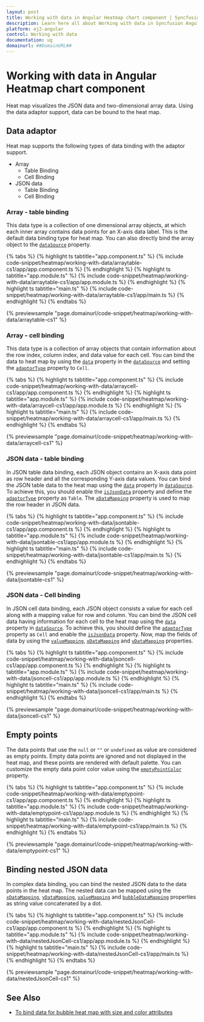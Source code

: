 ```yaml
---
layout: post
title: Working with data in Angular Heatmap chart component | Syncfusion
description: Learn here all about Working with data in Syncfusion Angular Heatmap chart component of Syncfusion Essential JS 2 and more.
platform: ej2-angular
control: Working with data 
documentation: ug
domainurl: ##DomainURL##
---
```


# Working with data in Angular Heatmap chart component

Heat map visualizes the JSON data and two-dimensional array data. Using the data adaptor support, data can be bound to the heat map.

## Data adaptor

Heat map supports the following types of data binding with the adaptor support.

* Array
    * Table Binding
    * Cell Binding
* JSON data
    * Table Binding
    * Cell Binding

### Array - table binding

This data type is a collection of one dimensional array objects, at which each inner array contains data points for an X-axis data label. This is the default data binding type for heat map. You can also directly bind the array object to the [`dataSource`](https://ej2.syncfusion.com/angular/documentation/api/heatmap/#datasource) property.

{% tabs %}
{% highlight ts tabtitle="app.component.ts" %}
{% include code-snippet/heatmap/working-with-data/arraytable-cs1/app/app.component.ts %}
{% endhighlight %}
{% highlight ts tabtitle="app.module.ts" %}
{% include code-snippet/heatmap/working-with-data/arraytable-cs1/app/app.module.ts %}
{% endhighlight %}
{% highlight ts tabtitle="main.ts" %}
{% include code-snippet/heatmap/working-with-data/arraytable-cs1/app/main.ts %}
{% endhighlight %}
{% endtabs %}
  
{% previewsample "page.domainurl/code-snippet/heatmap/working-with-data/arraytable-cs1" %}

### Array - cell binding

This data type is a collection of array objects that contain information about the row index, column index, and data value for each cell. You can bind the data to heat map by using the [`data`](https://ej2.syncfusion.com/angular/documentation/api/heatmap/data/#data) property in the [`dataSource`](https://ej2.syncfusion.com/angular/documentation/api/heatmap/#datasource) and setting the [`adaptorType`](https://ej2.syncfusion.com/angular/documentation/api/heatmap/data/#adaptortype) property to `Cell`.

{% tabs %}
{% highlight ts tabtitle="app.component.ts" %}
{% include code-snippet/heatmap/working-with-data/arraycell-cs1/app/app.component.ts %}
{% endhighlight %}
{% highlight ts tabtitle="app.module.ts" %}
{% include code-snippet/heatmap/working-with-data/arraycell-cs1/app/app.module.ts %}
{% endhighlight %}
{% highlight ts tabtitle="main.ts" %}
{% include code-snippet/heatmap/working-with-data/arraycell-cs1/app/main.ts %}
{% endhighlight %}
{% endtabs %}
  
{% previewsample "page.domainurl/code-snippet/heatmap/working-with-data/arraycell-cs1" %}

### JSON data - table binding

In JSON table data binding, each JSON object contains an X-axis data point as row header and all the corresponding Y-axis data values. You can bind the JSON table data to the heat map using the [`data`](https://ej2.syncfusion.com/angular/documentation/api/heatmap/data/#data) property in [`dataSource`](https://ej2.syncfusion.com/angular/documentation/api/heatmap/#datasource). To achieve this, you should enable the [`isJsonData`](https://ej2.syncfusion.com/angular/documentation/api/heatmap/data/#isjsondata) property and  define the [`adaptorType`](https://ej2.syncfusion.com/angular/documentation/api/heatmap/data/#adaptortype) property as `Table`. The [`xDataMapping`](https://ej2.syncfusion.com/angular/documentation/api/heatmap/data/#xdatamapping) property is used to map the row header in JSON data.

{% tabs %}
{% highlight ts tabtitle="app.component.ts" %}
{% include code-snippet/heatmap/working-with-data/jsontable-cs1/app/app.component.ts %}
{% endhighlight %}
{% highlight ts tabtitle="app.module.ts" %}
{% include code-snippet/heatmap/working-with-data/jsontable-cs1/app/app.module.ts %}
{% endhighlight %}
{% highlight ts tabtitle="main.ts" %}
{% include code-snippet/heatmap/working-with-data/jsontable-cs1/app/main.ts %}
{% endhighlight %}
{% endtabs %}
  
{% previewsample "page.domainurl/code-snippet/heatmap/working-with-data/jsontable-cs1" %}

### JSON data - Cell binding

In JSON cell data binding, each JSON object consists a value for each cell along with a mapping value for row and column. You can bind the JSON cell data having information for each cell to the heat map using the [`data`](https://ej2.syncfusion.com/angular/documentation/api/heatmap/data/#data) property in [`dataSource`](https://ej2.syncfusion.com/angular/documentation/api/heatmap/#datasource). To achieve this, you should define the [`adaptorType`](https://ej2.syncfusion.com/angular/documentation/api/heatmap/data/#adaptortype) property as `Cell` and enable the [`isJsonData`](https://ej2.syncfusion.com/angular/documentation/api/heatmap/data/#isjsondata) property. Now, map the fields of data by using the [`valueMapping`](https://ej2.syncfusion.com/angular/documentation/api/heatmap/data/#valuemapping),
[`xDataMapping`](https://ej2.syncfusion.com/angular/documentation/api/heatmap/data/#xdatamapping) and [`yDataMapping`](https://ej2.syncfusion.com/angular/documentation/api/heatmap/data/#ydatamapping) properties.

{% tabs %}
{% highlight ts tabtitle="app.component.ts" %}
{% include code-snippet/heatmap/working-with-data/jsoncell-cs1/app/app.component.ts %}
{% endhighlight %}
{% highlight ts tabtitle="app.module.ts" %}
{% include code-snippet/heatmap/working-with-data/jsoncell-cs1/app/app.module.ts %}
{% endhighlight %}
{% highlight ts tabtitle="main.ts" %}
{% include code-snippet/heatmap/working-with-data/jsoncell-cs1/app/main.ts %}
{% endhighlight %}
{% endtabs %}
  
{% previewsample "page.domainurl/code-snippet/heatmap/working-with-data/jsoncell-cs1" %}

## Empty points

The data points that use the `null` or `""` or `undefined` as value are considered as empty points. Empty data points are ignored and not displayed in the heat map, and these points are rendered with default palette. You can customize the empty data point color value using the [`emptyPointColor`](https://ej2.syncfusion.com/angular/documentation/api/heatmap/paletteSettings/#emptypointcolor) property.

{% tabs %}
{% highlight ts tabtitle="app.component.ts" %}
{% include code-snippet/heatmap/working-with-data/emptypoint-cs1/app/app.component.ts %}
{% endhighlight %}
{% highlight ts tabtitle="app.module.ts" %}
{% include code-snippet/heatmap/working-with-data/emptypoint-cs1/app/app.module.ts %}
{% endhighlight %}
{% highlight ts tabtitle="main.ts" %}
{% include code-snippet/heatmap/working-with-data/emptypoint-cs1/app/main.ts %}
{% endhighlight %}
{% endtabs %}
  
{% previewsample "page.domainurl/code-snippet/heatmap/working-with-data/emptypoint-cs1" %}

## Binding nested JSON data

In complex data binding, you can bind the nested JSON data to the data points in the heat map.
The nested data can be mapped using the [`xDataMapping`](https://ej2.syncfusion.com/angular/documentation/api/heatmap/data/#xdatamapping), [`yDataMapping`](https://ej2.syncfusion.com/angular/documentation/api/heatmap/data/#ydatamapping), [`valueMapping`](https://ej2.syncfusion.com/angular/documentation/api/heatmap/data/#valuemapping)
and [`bubbleDataMapping`](https://ej2.syncfusion.com/angular/documentation/api/heatmap/data/#bubbledatamapping) properties as string value concatenated by a dot.

{% tabs %}
{% highlight ts tabtitle="app.component.ts" %}
{% include code-snippet/heatmap/working-with-data/nestedJsonCell-cs1/app/app.component.ts %}
{% endhighlight %}
{% highlight ts tabtitle="app.module.ts" %}
{% include code-snippet/heatmap/working-with-data/nestedJsonCell-cs1/app/app.module.ts %}
{% endhighlight %}
{% highlight ts tabtitle="main.ts" %}
{% include code-snippet/heatmap/working-with-data/nestedJsonCell-cs1/app/main.ts %}
{% endhighlight %}
{% endtabs %}
  
{% previewsample "page.domainurl/code-snippet/heatmap/working-with-data/nestedJsonCell-cs1" %}

## See Also

* [To bind data for bubble heat map with size and color attributes](./bubble-heatmap/#binding-data-for-bubble-heat-map-with-size-and-color-attributes)